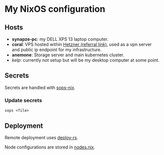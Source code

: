# My NixOS configuration

## Hosts

- **synapze-pc**: my DELL XPS 13 laptop computer.
- **coral**: VPS hosted within [Hetzner (referral
  link)](https://hetzner.cloud/?ref=R6XfWTfBuoF5), used as a vpn server and
  public ip endpoint for my infrastructure.
- **anemone**: Storage server and main kubernetes cluster.
- _kelp_: currently not setup but will be my desktop computer at some point.

## Secrets

Secrets are handled with [sops-nix](https://github.com/Mic92/sops-nix).

### Update secrets

`sops <file>`

## Deployment

Remote deployment uses [deploy-rs](https://github.com/serokell/deploy-rs).

Node configurations are stored in [nodes.nix](/nodes.nix).

